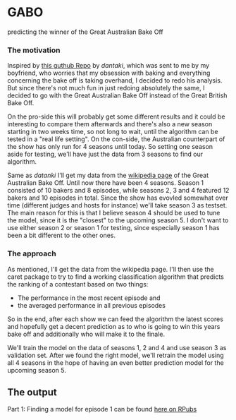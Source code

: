 # GABO
predicting the winner of the Great Australian Bake Off

### The motivation
Inspired by [this guthub Repo](https://github.com/dantaki/DeepBake) by *dantaki*, which was sent to me by my boyfriend, who worries that my obsession with baking and everything concerning the bake off is taking overhand, I decided to redo his analysis. But since there's not much fun in just redoing absolutely the same, I decided to go with the Great Australian Bake Off instead of the Great British Bake Off. 

On the pro-side this will probably get some different results and it could be interesting to compare them afterwards and there's also a new season starting in two weeks time, so not long to wait, until the algorithm can be tested in a "real life setting".
On the con-side, the Australian counterpart of the show has only run for 4 seasons until today. So setting one season aside for testing, we'll have just the data from 3 seasons to find our algorithm.

Same as *datanki* I'll get my data from the [wikipedia page](https://en.wikipedia.org/wiki/The_Great_Australian_Bake_Off) of the Great Australian Bake Off. 
Until now there have been 4 seasons. Season 1 consisted of 10 bakers and 8 episodes, while seasons 2, 3 and 4 featured 12 bakers and 10 episodes in total.
Since the show has evovled somewhat over time (different judges and hosts for instance) we'll take season 3 as testset. The main reason for this is that I believe  season 4 should be used to tune the model, since it is the "closest" to the upcoming season 5. I don't want to use either season 2 or season 1 for testing, since especially season 1 has been a bit different to the other ones. 

### The approach
As mentioned, I'll get the data from the wikipedia page.
I'll then use the caret package to try to find a working classification algorithm that predicts the ranking of a contestant based on two things:

- The performance in the most recent episode and
- the averaged performance in all previous episodes

So in the end, after each show we can feed the algorithm the latest scores and hopefully get a decent prediction as to who is going to win this years bake off and additionally who will make it to the finale.

We'll train the model on the data of seasons 1, 2 and 4 and use season 3 as validation set. After we found the right model, we'll retrain the model using all 4 seasons in the hope of having an even better prediction model for the upcoming season 5.

## The output
Part 1: Finding a model for episode 1 can be found [here on RPubs](http://rpubs.com/Grueff/GABO_Part1)



